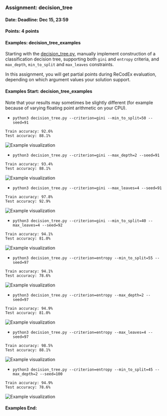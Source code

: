 ### Assignment: decision_tree
#### Date: Deadline: Dec 15, 23:59
#### Points: 4 points
#### Examples: decision_tree_examples

Starting with the [decision_tree.py](https://github.com/ufal/npfl129/tree/master/labs/09/decision_tree.py),
manually implement construction of a classification decision tree, supporting both
`gini` and `entropy` criteria, and `max_depth`, `min_to_split` and `max_leaves`
constraints.

In this assignment, you will get partial points during ReCodEx evaluation,
depending on which argument values your solution support.

#### Examples Start: decision_tree_examples
Note that your results may sometimes be slightly different (for example because of varying floating point arithmetic on your CPU).
- `python3 decision_tree.py --criterion=gini --min_to_split=50 --seed=91`
```
Train accuracy: 92.6%
Test accuracy: 88.1%
```
![Example visualization](//ufal.mff.cuni.cz/~straka/courses/npfl129/2021/tasks/figures/decision_tree_1.svgz)
- `python3 decision_tree.py --criterion=gini --max_depth=2 --seed=91`
```
Train accuracy: 93.4%
Test accuracy: 88.1%
```
![Example visualization](//ufal.mff.cuni.cz/~straka/courses/npfl129/2021/tasks/figures/decision_tree_2.svgz)
- `python3 decision_tree.py --criterion=gini --max_leaves=4 --seed=91`
```
Train accuracy: 97.8%
Test accuracy: 92.9%
```
![Example visualization](//ufal.mff.cuni.cz/~straka/courses/npfl129/2021/tasks/figures/decision_tree_3.svgz)
- `python3 decision_tree.py --criterion=gini --min_to_split=40 --max_leaves=4 --seed=92`
```
Train accuracy: 94.1%
Test accuracy: 81.0%
```
![Example visualization](//ufal.mff.cuni.cz/~straka/courses/npfl129/2021/tasks/figures/decision_tree_4.svgz)
- `python3 decision_tree.py --criterion=entropy --min_to_split=55 --seed=97`
```
Train accuracy: 94.1%
Test accuracy: 78.6%
```
![Example visualization](//ufal.mff.cuni.cz/~straka/courses/npfl129/2021/tasks/figures/decision_tree_5.svgz)
- `python3 decision_tree.py --criterion=entropy --max_depth=2 --seed=97`
```
Train accuracy: 94.9%
Test accuracy: 81.0%
```
![Example visualization](//ufal.mff.cuni.cz/~straka/courses/npfl129/2021/tasks/figures/decision_tree_6.svgz)
- `python3 decision_tree.py --criterion=entropy --max_leaves=4 --seed=97`
```
Train accuracy: 98.5%
Test accuracy: 88.1%
```
![Example visualization](//ufal.mff.cuni.cz/~straka/courses/npfl129/2021/tasks/figures/decision_tree_7.svgz)
- `python3 decision_tree.py --criterion=entropy --min_to_split=45 --max_depth=2 --seed=100`
```
Train accuracy: 94.9%
Test accuracy: 78.6%
```
![Example visualization](//ufal.mff.cuni.cz/~straka/courses/npfl129/2021/tasks/figures/decision_tree_8.svgz)
#### Examples End:
